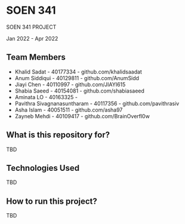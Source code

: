 # SOEN 341
SOEN 341 PROJECT

Jan 2022 - Apr 2022

## Team Members
- Khalid Sadat - 40177334 - github.com/khalidsaadat
- Anum Siddiqui - 40129811 - github.com/AnumSidd
- Jiayi Chen - 40110997 - github.com/JIAYI615
- Shabia Saeed - 40154081 - github.com/shabiasaeed
- Aminata LO - 40163325 - 
- Pavithra Sivagnanasuntharam - 40117356 - github.com/pavithrasiv
- Asha Islam - 40051511 - github.com/asha97
- Zayneb Mehdi - 40109417 - github.com/BrainOverfl0w

## What is this repository for?
TBD

## Technologies Used
TBD

## How to run this project?
TBD
